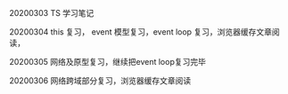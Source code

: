 20200303 TS 学习笔记

20200304 this 复习， event 模型复习，event loop 复习，浏览器缓存文章阅读，

20200305 网络及原型复习，继续把event loop复习完毕

20200306 网络跨域部分复习，浏览器缓存文章阅读



